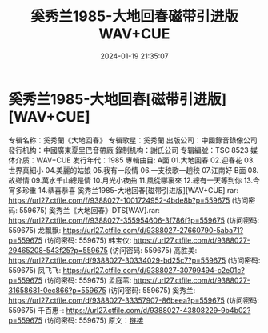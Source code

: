 ﻿---
title: 奚秀兰1985-大地回春磁带引进版WAV+CUE
date: 2024-01-19 21:35:07
categories: WAV车载音乐、镜像
tags: 华语中文
---
# 奚秀兰1985-大地回春[磁带引进版][WAV+CUE]

专辑名称：奚秀蘭《大地回春》
专辑歌星：奚秀蘭
出版公司：中國錄音錄像公司
發行机构：中國廣東夏里巴音帶廠
錄制机构：謝氏公司
专辑編號：TSC 8523
媒体介质：WAV+CUE
发行年代：1985
專輯曲目:
A面
01.大地回春
02.迎春花
03.世界真細小
04.美麗的姑娘
05.我有一段情
06.一支秧歌一趟秧
07.江南好
B面
08.故鄉情
09.萬水千山總是情
10.月光小夜曲
11.風從哪裏來
12.總有一天等到你
13.今宵多珍重
14.恭喜恭喜
奚秀兰1985-大地回春[磁带引进版][WAV+CUE].rar: https://url27.ctfile.com/f/9388027-1001724952-4bde8b?p=559675
(访问密码: 559675)
奚秀兰《大地回春》DTS[WAV].rar: https://url27.ctfile.com/f/9388027-355954606-3f786f?p=559675
(访问密码: 559675)
龙飘飘: https://url27.ctfile.com/d/9388027-27660790-5aba71?p=559675
(访问密码: 559675)
韩宝仪: https://url27.ctfile.com/d/9388027-29465208-543f25?p=559675
(访问密码: 559675)
高胜美: https://url27.ctfile.com/d/9388027-30334029-bd25c7?p=559675
(访问密码: 559675)
凤飞飞: https://url27.ctfile.com/d/9388027-30799494-c2e01c?p=559675
(访问密码: 559675)
孟庭苇: https://url27.ctfile.com/d/9388027-31658681-0ec866?p=559675
(访问密码: 559675)
奚秀兰: https://url27.ctfile.com/d/9388027-33357907-86beea?p=559675
(访问密码: 559675)
千百惠-: https://url27.ctfile.com/d/9388027-43808229-9b4b02?p=559675
(访问密码: 559675)
原文：[链接](https://blog.sina.com.cn/s/blog_1647c7e760103148i.html)